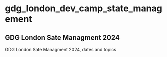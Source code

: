 # gdg_london_dev_camp_state_management



## GDG London Sate Managment 2024

GDG London Sate Managment 2024, dates and topics
